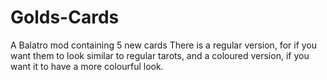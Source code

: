 # Golds-Cards
A Balatro mod containing 5 new cards
There is a regular version, for if you want them to look similar to regular tarots,
and a coloured version, if you want it to have a more colourful look.

